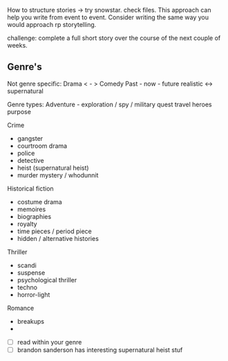 
How to structure stories -> try snowstar. 
check files. This approach can help you write from event to event. Consider writing the same way you would approach rp storytelling. 

challenge: complete a full short story over the course of the next couple of weeks. 

## Genre's

Not genre specific: 
Drama < - > Comedy
Past - now - future
realistic <-> supernatural


Genre types:
Adventure - exploration / spy / military 
quest 
travel
heroes
purpose


Crime
- gangster
- courtroom drama
- police 
- detective
- heist (supernatural heist)
- murder mystery / whodunnit

Historical fiction
- costume drama
- memoires
- biographies
- royalty
- time pieces / period piece
- hidden / alternative histories

Thriller
- scandi
- suspense
- psychological thriller
- techno
- horror-light

Romance
- breakups
- 


- [ ] read within your genre
- [ ] brandon sanderson has interesting supernatural heist stuf